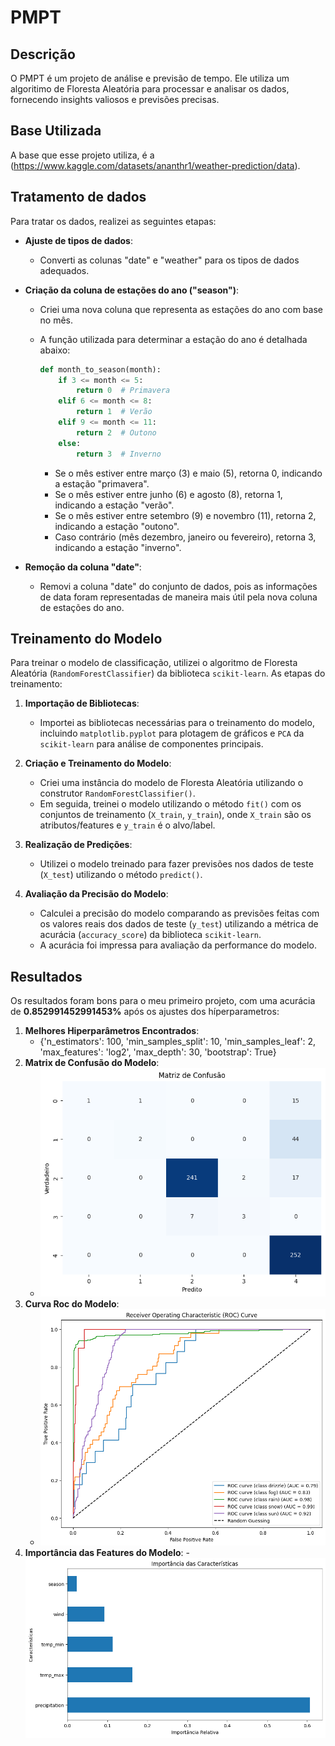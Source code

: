 # PMPT

## Descrição

O PMPT é um projeto de análise e previsão de tempo. Ele utiliza um algoritimo de Floresta Aleatória para processar e analisar os dados, fornecendo insights valiosos e previsões precisas.

## Base Utilizada

A base que esse projeto utiliza, é  a (https://www.kaggle.com/datasets/ananthr1/weather-prediction/data).

## Tratamento de dados

Para tratar os dados, realizei as seguintes etapas:

- **Ajuste de tipos de dados**: 
  - Converti as colunas "date" e "weather" para os tipos de dados adequados.
  
- **Criação da coluna de estações do ano ("season")**:
  - Criei uma nova coluna que representa as estações do ano com base no mês.
  - A função utilizada para determinar a estação do ano é detalhada abaixo:

    ```python
    def month_to_season(month):
        if 3 <= month <= 5:
            return 0  # Primavera
        elif 6 <= month <= 8:
            return 1  # Verão
        elif 9 <= month <= 11:
            return 2  # Outono
        else:
            return 3  # Inverno
    ```

    - Se o mês estiver entre março (3) e maio (5), retorna 0, indicando a estação "primavera".
    - Se o mês estiver entre junho (6) e agosto (8), retorna 1, indicando a estação "verão".
    - Se o mês estiver entre setembro (9) e novembro (11), retorna 2, indicando a estação "outono".
    - Caso contrário (mês dezembro, janeiro ou fevereiro), retorna 3, indicando a estação "inverno".

- **Remoção da coluna "date"**: 
  - Removi a coluna "date" do conjunto de dados, pois as informações de data foram representadas de maneira mais útil pela nova coluna de estações do ano.


## Treinamento do Modelo

Para treinar o modelo de classificação, utilizei o algoritmo de Floresta Aleatória (`RandomForestClassifier`) da biblioteca `scikit-learn`. As etapas do treinamento:

1. **Importação de Bibliotecas**:
   - Importei as bibliotecas necessárias para o treinamento do modelo, incluindo `matplotlib.pyplot` para plotagem de gráficos e `PCA` da `scikit-learn` para análise de componentes principais.

2. **Criação e Treinamento do Modelo**:
   - Criei uma instância do modelo de Floresta Aleatória utilizando o construtor `RandomForestClassifier()`.
   - Em seguida, treinei o modelo utilizando o método `fit()` com os conjuntos de treinamento (`X_train`, `y_train`), onde `X_train` são os atributos/features e `y_train` é o alvo/label.

3. **Realização de Predições**:
   - Utilizei o modelo treinado para fazer previsões nos dados de teste (`X_test`) utilizando o método `predict()`.

4. **Avaliação da Precisão do Modelo**:
   - Calculei a precisão do modelo comparando as previsões feitas com os valores reais dos dados de teste (`y_test`) utilizando a métrica de acurácia (`accuracy_score`) da biblioteca `scikit-learn`.
   - A acurácia foi impressa para avaliação da performance do modelo.

## Resultados
Os resultados foram bons para o meu primeiro projeto, com uma acurácia de **0.852991452991453%** após os ajustes dos híperparametros: 
1.  **Melhores Hiperparâmetros Encontrados**:
    - {'n_estimators': 100, 'min_samples_split': 10, 'min_samples_leaf': 2, 'max_features': 'log2', 'max_depth': 30, 'bootstrap': True}
2. **Matrix de Confusão do Modelo**:
    - ![MatrixConfusao](imgs/matrix_confusao_pmpt.png)
3. **Curva Roc do Modelo**:
    - ![CurvaRoc](imgs/curva_roc_pmpt.png)
4. **Importância das Features do Modelo**:
    -![ImpFeat](imgs/importancia_feat_pmpt.png)